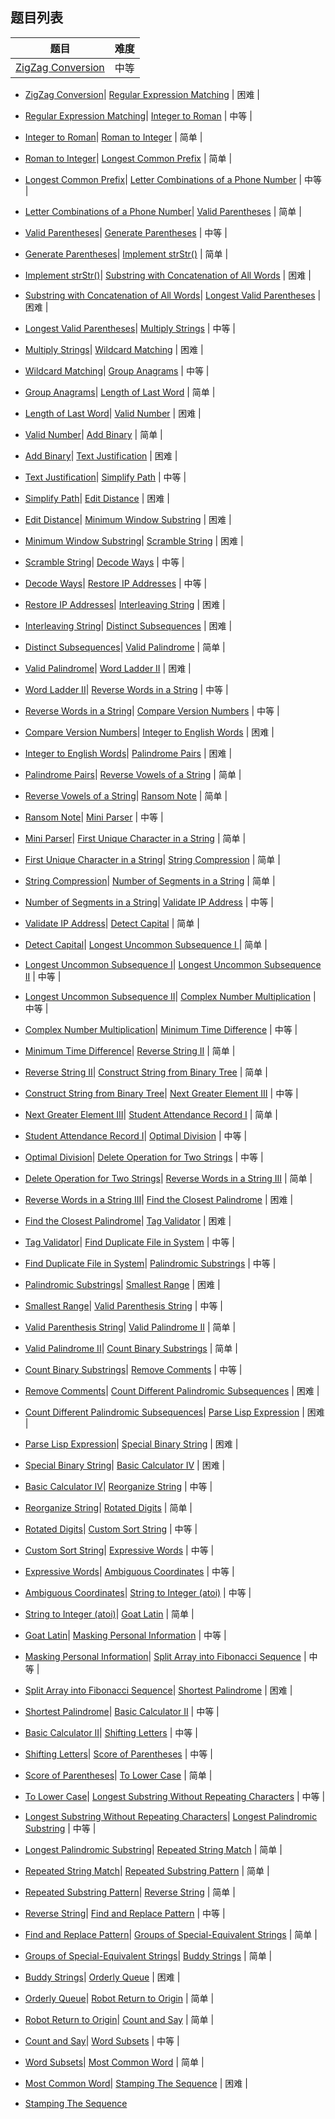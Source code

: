 ## 题目列表  
| 题目 | 难度 |  
|:---:|:---:|  
| [ZigZag Conversion](zigzag-conversion/question.md) | 中等 |   
  
 * [ZigZag Conversion](/home/scy/PycharmProjects/leetcode_book/book/string/zigzag-conversion/question.md)| [Regular Expression Matching](regular-expression-matching/question.md) | 困难 |   
  
 * [Regular Expression Matching](/home/scy/PycharmProjects/leetcode_book/book/string/regular-expression-matching/question.md)| [Integer to Roman](integer-to-roman/question.md) | 中等 |   
  
 * [Integer to Roman](/home/scy/PycharmProjects/leetcode_book/book/string/integer-to-roman/question.md)| [Roman to Integer](roman-to-integer/question.md) | 简单 |   
  
 * [Roman to Integer](/home/scy/PycharmProjects/leetcode_book/book/string/roman-to-integer/question.md)| [Longest Common Prefix](longest-common-prefix/question.md) | 简单 |   
  
 * [Longest Common Prefix](/home/scy/PycharmProjects/leetcode_book/book/string/longest-common-prefix/question.md)| [Letter Combinations of a Phone Number](letter-combinations-of-a-phone-number/question.md) | 中等 |   
  
 * [Letter Combinations of a Phone Number](/home/scy/PycharmProjects/leetcode_book/book/string/letter-combinations-of-a-phone-number/question.md)| [Valid Parentheses](valid-parentheses/question.md) | 简单 |   
  
 * [Valid Parentheses](/home/scy/PycharmProjects/leetcode_book/book/string/valid-parentheses/question.md)| [Generate Parentheses](generate-parentheses/question.md) | 中等 |   
  
 * [Generate Parentheses](/home/scy/PycharmProjects/leetcode_book/book/string/generate-parentheses/question.md)| [Implement strStr()](implement-strstr/question.md) | 简单 |   
  
 * [Implement strStr()](/home/scy/PycharmProjects/leetcode_book/book/string/implement-strstr/question.md)| [Substring with Concatenation of All Words](substring-with-concatenation-of-all-words/question.md) | 困难 |   
  
 * [Substring with Concatenation of All Words](/home/scy/PycharmProjects/leetcode_book/book/string/substring-with-concatenation-of-all-words/question.md)| [Longest Valid Parentheses](longest-valid-parentheses/question.md) | 困难 |   
  
 * [Longest Valid Parentheses](/home/scy/PycharmProjects/leetcode_book/book/string/longest-valid-parentheses/question.md)| [Multiply Strings](multiply-strings/question.md) | 中等 |   
  
 * [Multiply Strings](/home/scy/PycharmProjects/leetcode_book/book/string/multiply-strings/question.md)| [Wildcard Matching](wildcard-matching/question.md) | 困难 |   
  
 * [Wildcard Matching](/home/scy/PycharmProjects/leetcode_book/book/string/wildcard-matching/question.md)| [Group Anagrams](group-anagrams/question.md) | 中等 |   
  
 * [Group Anagrams](/home/scy/PycharmProjects/leetcode_book/book/string/group-anagrams/question.md)| [Length of Last Word](length-of-last-word/question.md) | 简单 |   
  
 * [Length of Last Word](/home/scy/PycharmProjects/leetcode_book/book/string/length-of-last-word/question.md)| [Valid Number](valid-number/question.md) | 困难 |   
  
 * [Valid Number](/home/scy/PycharmProjects/leetcode_book/book/string/valid-number/question.md)| [Add Binary](add-binary/question.md) | 简单 |   
  
 * [Add Binary](/home/scy/PycharmProjects/leetcode_book/book/string/add-binary/question.md)| [Text Justification](text-justification/question.md) | 困难 |   
  
 * [Text Justification](/home/scy/PycharmProjects/leetcode_book/book/string/text-justification/question.md)| [Simplify Path](simplify-path/question.md) | 中等 |   
  
 * [Simplify Path](/home/scy/PycharmProjects/leetcode_book/book/string/simplify-path/question.md)| [Edit Distance](edit-distance/question.md) | 困难 |   
  
 * [Edit Distance](/home/scy/PycharmProjects/leetcode_book/book/string/edit-distance/question.md)| [Minimum Window Substring](minimum-window-substring/question.md) | 困难 |   
  
 * [Minimum Window Substring](/home/scy/PycharmProjects/leetcode_book/book/string/minimum-window-substring/question.md)| [Scramble String](scramble-string/question.md) | 困难 |   
  
 * [Scramble String](/home/scy/PycharmProjects/leetcode_book/book/string/scramble-string/question.md)| [Decode Ways](decode-ways/question.md) | 中等 |   
  
 * [Decode Ways](/home/scy/PycharmProjects/leetcode_book/book/string/decode-ways/question.md)| [Restore IP Addresses](restore-ip-addresses/question.md) | 中等 |   
  
 * [Restore IP Addresses](/home/scy/PycharmProjects/leetcode_book/book/string/restore-ip-addresses/question.md)| [Interleaving String](interleaving-string/question.md) | 困难 |   
  
 * [Interleaving String](/home/scy/PycharmProjects/leetcode_book/book/string/interleaving-string/question.md)| [Distinct Subsequences](distinct-subsequences/question.md) | 困难 |   
  
 * [Distinct Subsequences](/home/scy/PycharmProjects/leetcode_book/book/string/distinct-subsequences/question.md)| [Valid Palindrome](valid-palindrome/question.md) | 简单 |   
  
 * [Valid Palindrome](/home/scy/PycharmProjects/leetcode_book/book/string/valid-palindrome/question.md)| [Word Ladder II](word-ladder-ii/question.md) | 困难 |   
  
 * [Word Ladder II](/home/scy/PycharmProjects/leetcode_book/book/string/word-ladder-ii/question.md)| [Reverse Words in a String](reverse-words-in-a-string/question.md) | 中等 |   
  
 * [Reverse Words in a String](/home/scy/PycharmProjects/leetcode_book/book/string/reverse-words-in-a-string/question.md)| [Compare Version Numbers](compare-version-numbers/question.md) | 中等 |   
  
 * [Compare Version Numbers](/home/scy/PycharmProjects/leetcode_book/book/string/compare-version-numbers/question.md)| [Integer to English Words](integer-to-english-words/question.md) | 困难 |   
  
 * [Integer to English Words](/home/scy/PycharmProjects/leetcode_book/book/string/integer-to-english-words/question.md)| [Palindrome Pairs](palindrome-pairs/question.md) | 困难 |   
  
 * [Palindrome Pairs](/home/scy/PycharmProjects/leetcode_book/book/string/palindrome-pairs/question.md)| [Reverse Vowels of a String](reverse-vowels-of-a-string/question.md) | 简单 |   
  
 * [Reverse Vowels of a String](/home/scy/PycharmProjects/leetcode_book/book/string/reverse-vowels-of-a-string/question.md)| [Ransom Note](ransom-note/question.md) | 简单 |   
  
 * [Ransom Note](/home/scy/PycharmProjects/leetcode_book/book/string/ransom-note/question.md)| [Mini Parser](mini-parser/question.md) | 中等 |   
  
 * [Mini Parser](/home/scy/PycharmProjects/leetcode_book/book/string/mini-parser/question.md)| [First Unique Character in a String](first-unique-character-in-a-string/question.md) | 简单 |   
  
 * [First Unique Character in a String](/home/scy/PycharmProjects/leetcode_book/book/string/first-unique-character-in-a-string/question.md)| [String Compression](string-compression/question.md) | 简单 |   
  
 * [String Compression](/home/scy/PycharmProjects/leetcode_book/book/string/string-compression/question.md)| [Number of Segments in a String](number-of-segments-in-a-string/question.md) | 简单 |   
  
 * [Number of Segments in a String](/home/scy/PycharmProjects/leetcode_book/book/string/number-of-segments-in-a-string/question.md)| [Validate IP Address](validate-ip-address/question.md) | 中等 |   
  
 * [Validate IP Address](/home/scy/PycharmProjects/leetcode_book/book/string/validate-ip-address/question.md)| [Detect Capital](detect-capital/question.md) | 简单 |   
  
 * [Detect Capital](/home/scy/PycharmProjects/leetcode_book/book/string/detect-capital/question.md)| [Longest Uncommon Subsequence I ](longest-uncommon-subsequence-i/question.md) | 简单 |   
  
 * [Longest Uncommon Subsequence I](/home/scy/PycharmProjects/leetcode_book/book/string/longest-uncommon-subsequence-i/question.md)| [Longest Uncommon Subsequence II](longest-uncommon-subsequence-ii/question.md) | 中等 |   
  
 * [Longest Uncommon Subsequence II](/home/scy/PycharmProjects/leetcode_book/book/string/longest-uncommon-subsequence-ii/question.md)| [Complex Number Multiplication](complex-number-multiplication/question.md) | 中等 |   
  
 * [Complex Number Multiplication](/home/scy/PycharmProjects/leetcode_book/book/string/complex-number-multiplication/question.md)| [Minimum Time Difference](minimum-time-difference/question.md) | 中等 |   
  
 * [Minimum Time Difference](/home/scy/PycharmProjects/leetcode_book/book/string/minimum-time-difference/question.md)| [Reverse String II](reverse-string-ii/question.md) | 简单 |   
  
 * [Reverse String II](/home/scy/PycharmProjects/leetcode_book/book/string/reverse-string-ii/question.md)| [Construct String from Binary Tree](construct-string-from-binary-tree/question.md) | 简单 |   
  
 * [Construct String from Binary Tree](/home/scy/PycharmProjects/leetcode_book/book/string/construct-string-from-binary-tree/question.md)| [Next Greater Element III](next-greater-element-iii/question.md) | 中等 |   
  
 * [Next Greater Element III](/home/scy/PycharmProjects/leetcode_book/book/string/next-greater-element-iii/question.md)| [Student Attendance Record I](student-attendance-record-i/question.md) | 简单 |   
  
 * [Student Attendance Record I](/home/scy/PycharmProjects/leetcode_book/book/string/student-attendance-record-i/question.md)| [Optimal Division](optimal-division/question.md) | 中等 |   
  
 * [Optimal Division](/home/scy/PycharmProjects/leetcode_book/book/string/optimal-division/question.md)| [Delete Operation for Two Strings](delete-operation-for-two-strings/question.md) | 中等 |   
  
 * [Delete Operation for Two Strings](/home/scy/PycharmProjects/leetcode_book/book/string/delete-operation-for-two-strings/question.md)| [Reverse Words in a String III](reverse-words-in-a-string-iii/question.md) | 简单 |   
  
 * [Reverse Words in a String III](/home/scy/PycharmProjects/leetcode_book/book/string/reverse-words-in-a-string-iii/question.md)| [Find the Closest Palindrome](find-the-closest-palindrome/question.md) | 困难 |   
  
 * [Find the Closest Palindrome](/home/scy/PycharmProjects/leetcode_book/book/string/find-the-closest-palindrome/question.md)| [Tag Validator](tag-validator/question.md) | 困难 |   
  
 * [Tag Validator](/home/scy/PycharmProjects/leetcode_book/book/string/tag-validator/question.md)| [Find Duplicate File in System](find-duplicate-file-in-system/question.md) | 中等 |   
  
 * [Find Duplicate File in System](/home/scy/PycharmProjects/leetcode_book/book/string/find-duplicate-file-in-system/question.md)| [Palindromic Substrings](palindromic-substrings/question.md) | 中等 |   
  
 * [Palindromic Substrings](/home/scy/PycharmProjects/leetcode_book/book/string/palindromic-substrings/question.md)| [Smallest Range](smallest-range/question.md) | 困难 |   
  
 * [Smallest Range](/home/scy/PycharmProjects/leetcode_book/book/string/smallest-range/question.md)| [Valid Parenthesis String](valid-parenthesis-string/question.md) | 中等 |   
  
 * [Valid Parenthesis String](/home/scy/PycharmProjects/leetcode_book/book/string/valid-parenthesis-string/question.md)| [Valid Palindrome II](valid-palindrome-ii/question.md) | 简单 |   
  
 * [Valid Palindrome II](/home/scy/PycharmProjects/leetcode_book/book/string/valid-palindrome-ii/question.md)| [Count Binary Substrings](count-binary-substrings/question.md) | 简单 |   
  
 * [Count Binary Substrings](/home/scy/PycharmProjects/leetcode_book/book/string/count-binary-substrings/question.md)| [Remove Comments](remove-comments/question.md) | 中等 |   
  
 * [Remove Comments](/home/scy/PycharmProjects/leetcode_book/book/string/remove-comments/question.md)| [Count Different Palindromic Subsequences](count-different-palindromic-subsequences/question.md) | 困难 |   
  
 * [Count Different Palindromic Subsequences](/home/scy/PycharmProjects/leetcode_book/book/string/count-different-palindromic-subsequences/question.md)| [Parse Lisp Expression](parse-lisp-expression/question.md) | 困难 |   
  
 * [Parse Lisp Expression](/home/scy/PycharmProjects/leetcode_book/book/string/parse-lisp-expression/question.md)| [Special Binary String](special-binary-string/question.md) | 困难 |   
  
 * [Special Binary String](/home/scy/PycharmProjects/leetcode_book/book/string/special-binary-string/question.md)| [Basic Calculator IV](basic-calculator-iv/question.md) | 困难 |   
  
 * [Basic Calculator IV](/home/scy/PycharmProjects/leetcode_book/book/string/basic-calculator-iv/question.md)| [Reorganize String](reorganize-string/question.md) | 中等 |   
  
 * [Reorganize String](/home/scy/PycharmProjects/leetcode_book/book/string/reorganize-string/question.md)| [Rotated Digits](rotated-digits/question.md) | 简单 |   
  
 * [Rotated Digits](/home/scy/PycharmProjects/leetcode_book/book/string/rotated-digits/question.md)| [Custom Sort String](custom-sort-string/question.md) | 中等 |   
  
 * [Custom Sort String](/home/scy/PycharmProjects/leetcode_book/book/string/custom-sort-string/question.md)| [Expressive Words](expressive-words/question.md) | 中等 |   
  
 * [Expressive Words](/home/scy/PycharmProjects/leetcode_book/book/string/expressive-words/question.md)| [Ambiguous Coordinates](ambiguous-coordinates/question.md) | 中等 |   
  
 * [Ambiguous Coordinates](/home/scy/PycharmProjects/leetcode_book/book/string/ambiguous-coordinates/question.md)| [String to Integer (atoi)](string-to-integer-atoi/question.md) | 中等 |   
  
 * [String to Integer (atoi)](/home/scy/PycharmProjects/leetcode_book/book/string/string-to-integer-atoi/question.md)| [Goat Latin](goat-latin/question.md) | 简单 |   
  
 * [Goat Latin](/home/scy/PycharmProjects/leetcode_book/book/string/goat-latin/question.md)| [Masking Personal Information](masking-personal-information/question.md) | 中等 |   
  
 * [Masking Personal Information](/home/scy/PycharmProjects/leetcode_book/book/string/masking-personal-information/question.md)| [Split Array into Fibonacci Sequence](split-array-into-fibonacci-sequence/question.md) | 中等 |   
  
 * [Split Array into Fibonacci Sequence](/home/scy/PycharmProjects/leetcode_book/book/string/split-array-into-fibonacci-sequence/question.md)| [Shortest Palindrome](shortest-palindrome/question.md) | 困难 |   
  
 * [Shortest Palindrome](/home/scy/PycharmProjects/leetcode_book/book/string/shortest-palindrome/question.md)| [Basic Calculator II](basic-calculator-ii/question.md) | 中等 |   
  
 * [Basic Calculator II](/home/scy/PycharmProjects/leetcode_book/book/string/basic-calculator-ii/question.md)| [Shifting Letters](shifting-letters/question.md) | 中等 |   
  
 * [Shifting Letters](/home/scy/PycharmProjects/leetcode_book/book/string/shifting-letters/question.md)| [Score of Parentheses](score-of-parentheses/question.md) | 中等 |   
  
 * [Score of Parentheses](/home/scy/PycharmProjects/leetcode_book/book/string/score-of-parentheses/question.md)| [To Lower Case](to-lower-case/question.md) | 简单 |   
  
 * [To Lower Case](/home/scy/PycharmProjects/leetcode_book/book/string/to-lower-case/question.md)| [Longest Substring Without Repeating Characters](longest-substring-without-repeating-characters/question.md) | 中等 |   
  
 * [Longest Substring Without Repeating Characters](/home/scy/PycharmProjects/leetcode_book/book/string/longest-substring-without-repeating-characters/question.md)| [Longest Palindromic Substring](longest-palindromic-substring/question.md) | 中等 |   
  
 * [Longest Palindromic Substring](/home/scy/PycharmProjects/leetcode_book/book/string/longest-palindromic-substring/question.md)| [Repeated String Match](repeated-string-match/question.md) | 简单 |   
  
 * [Repeated String Match](/home/scy/PycharmProjects/leetcode_book/book/string/repeated-string-match/question.md)| [Repeated Substring Pattern](repeated-substring-pattern/question.md) | 简单 |   
  
 * [Repeated Substring Pattern](/home/scy/PycharmProjects/leetcode_book/book/string/repeated-substring-pattern/question.md)| [Reverse String](reverse-string/question.md) | 简单 |   
  
 * [Reverse String](/home/scy/PycharmProjects/leetcode_book/book/string/reverse-string/question.md)| [Find and Replace Pattern](find-and-replace-pattern/question.md) | 中等 |   
  
 * [Find and Replace Pattern](/home/scy/PycharmProjects/leetcode_book/book/string/find-and-replace-pattern/question.md)| [Groups of Special-Equivalent Strings](groups-of-special-equivalent-strings/question.md) | 简单 |   
  
 * [Groups of Special-Equivalent Strings](/home/scy/PycharmProjects/leetcode_book/book/string/groups-of-special-equivalent-strings/question.md)| [Buddy Strings](buddy-strings/question.md) | 简单 |   
  
 * [Buddy Strings](/home/scy/PycharmProjects/leetcode_book/book/string/buddy-strings/question.md)| [Orderly Queue](orderly-queue/question.md) | 困难 |   
  
 * [Orderly Queue](/home/scy/PycharmProjects/leetcode_book/book/string/orderly-queue/question.md)| [Robot Return to Origin](robot-return-to-origin/question.md) | 简单 |   
  
 * [Robot Return to Origin](/home/scy/PycharmProjects/leetcode_book/book/string/robot-return-to-origin/question.md)| [Count and Say](count-and-say/question.md) | 简单 |   
  
 * [Count and Say](/home/scy/PycharmProjects/leetcode_book/book/string/count-and-say/question.md)| [Word Subsets](word-subsets/question.md) | 中等 |   
  
 * [Word Subsets](/home/scy/PycharmProjects/leetcode_book/book/string/word-subsets/question.md)| [Most Common Word](most-common-word/question.md) | 简单 |   
  
 * [Most Common Word](/home/scy/PycharmProjects/leetcode_book/book/string/most-common-word/question.md)| [Stamping The Sequence](stamping-the-sequence/question.md) | 困难 |   
  
 * [Stamping The Sequence](/home/scy/PycharmProjects/leetcode_book/book/string/stamping-the-sequence/question.md)